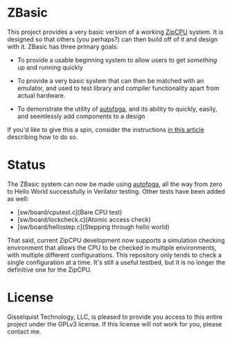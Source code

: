 # ZBasic

This project provides a very basic version of a working
[ZipCPU](https://github.com/ZipCPU/zipcpu) system.  It is designed so that
others (you perhaps?) can then build off of it and design with it.
ZBasic has three primary goals:

- To provide a usable beginning system to allow users to get *something* up and running quickly

- To provide a very basic system that can then be matched with an emulator, and used to test library and compiler functionality apart from actual hardware.

- To demonstrate the utility of [autofpga](https://github.com/ZipCPU/autofpga), and its ability to quickly, easily, and seemlessly add components to a design

If you'd like to give this a spin, consider the instructions
[in this article](http://zipcpu.com/zipcpu/2018/02/12/zbasic-intro.html)
describing how to do so.

# Status

The ZBasic system can now be made using [autofpga](https://github.com/ZipCPU/autofpga), all the way from zero to Hello World successfully in Verilator testing.  Other tests have been added as well:

- [sw/board/cputest.c](Bare CPU test)
- [sw/board/lockcheck.c](Atomic access check)
- [sw/board/hellostep.c](Stepping through hello world)

That said, current ZipCPU development now supports a simulation checking
environment that allows the CPU to be checked in multiple environments, with
multiple different configurations.  This repository only tends to check a
single configuration at a time.  It's still a useful testbed, but it is no
longer the definitive one for the ZipCPU.

# License

Gisselquist Technology, LLC, is pleased to provide you access to this entire
project under the GPLv3 license.  If this license will not work for you, please
contact me.

